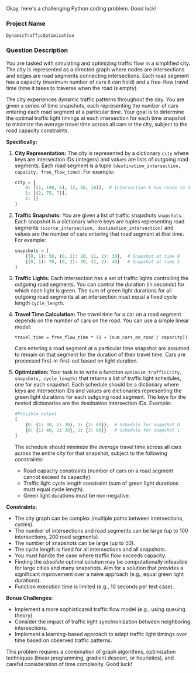 Okay, here's a challenging Python coding problem. Good luck!

### Project Name

```
DynamicTrafficOptimization
```

### Question Description

You are tasked with simulating and optimizing traffic flow in a simplified city. The city is represented as a directed graph where nodes are intersections and edges are road segments connecting intersections. Each road segment has a capacity (maximum number of cars it can hold) and a free-flow travel time (time it takes to traverse when the road is empty).

The city experiences dynamic traffic patterns throughout the day. You are given a series of time snapshots, each representing the number of cars entering each road segment at a particular time. Your goal is to determine the optimal traffic light timings at each intersection for each time snapshot to minimize the average travel time across all cars in the city, subject to the road capacity constraints.

**Specifically:**

1.  **City Representation:** The city is represented by a dictionary `city` where keys are intersection IDs (integers) and values are lists of outgoing road segments. Each road segment is a tuple `(destination_intersection, capacity, free_flow_time)`. For example:

    ```python
    city = {
        0: [(1, 100, 5), (2, 50, 10)],  # Intersection 0 has roads to 1 and 2
        1: [(2, 75, 7)],
        2: []
    }
    ```

2.  **Traffic Snapshots:** You are given a list of traffic snapshots `snapshots`. Each snapshot is a dictionary where keys are tuples representing road segments `(source_intersection, destination_intersection)` and values are the number of cars entering that road segment at that time. For example:

    ```python
    snapshots = [
        {(0, 1): 50, (0, 2): 20, (1, 2): 30},  # Snapshot at time 0
        {(0, 1): 70, (0, 2): 30, (1, 2): 40}   # Snapshot at time 1
    ]
    ```

3.  **Traffic Lights:** Each intersection has a set of traffic lights controlling the outgoing road segments. You can control the duration (in seconds) for which each light is green. The sum of green light durations for all outgoing road segments at an intersection must equal a fixed cycle length `cycle_length`.

4.  **Travel Time Calculation:** The travel time for a car on a road segment depends on the number of cars on the road. You can use a simple linear model:

    ```
    travel_time = free_flow_time * (1 + (num_cars_on_road / capacity))
    ```

    Cars entering a road segment at a particular time snapshot are assumed to remain on that segment for the duration of their travel time. Cars are processed first-in-first-out based on light duration.

5.  **Optimization:** Your task is to write a function `optimize_traffic(city, snapshots, cycle_length)` that returns a list of traffic light schedules, one for each snapshot. Each schedule should be a dictionary where keys are intersection IDs and values are dictionaries representing the green light durations for each outgoing road segment. The keys for the nested dictionaries are the destination intersection IDs. Example:

    ```python
    #Possible output
    [
        {0: {1: 30, 2: 30}, 1: {2: 60}},  # Schedule for snapshot 0
        {0: {1: 40, 2: 20}, 1: {2: 60}}   # Schedule for snapshot 1
    ]
    ```

    The schedule should minimize the *average* travel time across all cars across the entire city for that snapshot, subject to the following constraints:

    *   Road capacity constraints (number of cars on a road segment cannot exceed its capacity).
    *   Traffic light cycle length constraint (sum of green light durations must equal cycle length).
    *   Green light durations must be non-negative.

**Constraints:**

*   The city graph can be complex (multiple paths between intersections, cycles).
*   The number of intersections and road segments can be large (up to 100 intersections, 200 road segments).
*   The number of snapshots can be large (up to 50).
*   The cycle length is fixed for all intersections and all snapshots.
*   You must handle the case where traffic flow exceeds capacity.
*   Finding the *absolute* optimal solution may be computationally infeasible for large cities and many snapshots. Aim for a solution that provides a significant improvement over a naive approach (e.g., equal green light durations).
*   Function execution time is limited (e.g., 10 seconds per test case).

**Bonus Challenges:**

*   Implement a more sophisticated traffic flow model (e.g., using queuing theory).
*   Consider the impact of traffic light synchronization between neighboring intersections.
*   Implement a learning-based approach to adapt traffic light timings over time based on observed traffic patterns.

This problem requires a combination of graph algorithms, optimization techniques (linear programming, gradient descent, or heuristics), and careful consideration of time complexity. Good luck!
